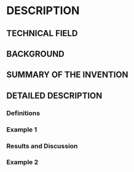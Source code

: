# DESCRIPTION

## TECHNICAL FIELD

## BACKGROUND

## SUMMARY OF THE INVENTION

## DETAILED DESCRIPTION

### Definitions

### Example 1

### Results and Discussion

### Example 2

